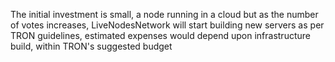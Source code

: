 The initial investment is small, a node running in a cloud but as the number of votes increases, LiveNodesNetwork will start building  new servers as per TRON guidelines, estimated expenses would depend upon infrastructure build, within TRON's suggested budget
